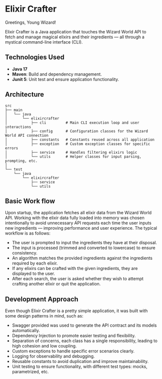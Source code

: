 # Elixir Crafter

Greetings, Young Wizard!

Elixir Crafter is a Java application that touches the Wizard World API to fetch and manage magical elixirs and their ingredients — all through a mystical command-line interface (CLI).

## Technologies Used
- **Java 17**
- **Maven**: Build and dependency management.
- **Junit 5**: Unit test and ensure application functionality.


## Architecture
```text
src
├── main
│   └── java
│       └── elixircrafter
│           ├── cli         # Main CLI execution loop and user interactions
│           ├── config      # Configuration classes for the Wizard World API connection
│           ├── constants   # Constants reused across all application
│           ├── exception   # Custom exception classes for specific errors
│           ├── service     # Handles filtering elixirs logic
│           └── utils       # Helper classes for input parsing, prompting, etc.
│
└── test
    └── java
        └── elixircrafter
            ├── service    
            └── utils          
```



## Basic Work flow
Upon startup, the application fetches all elixir data from the Wizard World API. Working with the elixir data fully loaded into memory was chosen intentionally to avoid unnecessary API requests each time the user inputs new ingredients — improving performance and user experience.
The typical workflow is as follows:
- The user is prompted to input the ingredients they have at their disposal.
- The input is processed (trimmed and converted to lowercase) to ensure consistency.
- An algorithm matches the provided ingredients against the ingredients required by each elixir.
- If any elixirs can be crafted with the given ingredients, they are displayed to the user.
- After each search, the user is asked whether they wish to attempt crafting another elixir or quit the application.

## Development Approach

Even though Elixir Crafter is a pretty simple application, it was built with some design patterns in mind, such as:
- Swagger provided was used to generate the API contract and its models automatically.
- Dependency Injection to promote easier testing and flexibility. 
- Separation of concerns, each class has a single responsibility, leading to high cohesion and low coupling.
- Custom exceptions to handle specific error scenarios clearly.
- Logging for observability and debugging.
- Reusable constants to avoid duplication and improve maintainability.
- Unit testing to ensure functionality, with different test types: mocks, parametrized, etc.






    
   
